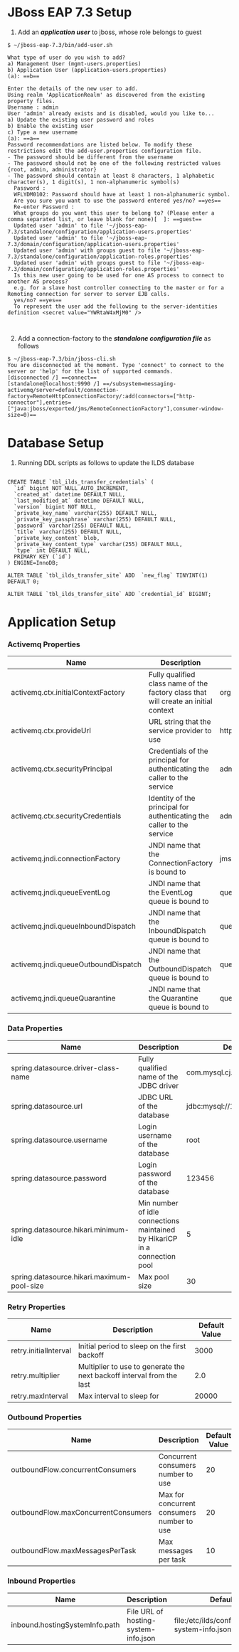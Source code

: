 
# JBoss EAP 7.3 Setup


1. Add an ***application user*** to jboss, whose role belongs to guest

```
$ ~/jboss-eap-7.3/bin/add-user.sh  

What type of user do you wish to add?  
a) Management User (mgmt-users.properties)  
b) Application User (application-users.properties)  
(a): ==b==  
  
Enter the details of the new user to add.  
Using realm 'ApplicationRealm' as discovered from the existing property files.  
Username : admin  
User 'admin' already exists and is disabled, would you like to...  
a) Update the existing user password and roles  
b) Enable the existing user  
c) Type a new username  
(a): ==a==  
Password recommendations are listed below. To modify these restrictions edit the add-user.properties configuration file.  
- The password should be different from the username  
- The password should not be one of the following restricted values {root, admin, administrator}  
- The password should contain at least 8 characters, 1 alphabetic character(s), 1 digit(s), 1 non-alphanumeric symbol(s)  
  Password :  
  WFLYDM0102: Password should have at least 1 non-alphanumeric symbol.  
  Are you sure you want to use the password entered yes/no? ==yes==    
  Re-enter Password :  
  What groups do you want this user to belong to? (Please enter a comma separated list, or leave blank for none)[  ]: ==guest==  
  Updated user 'admin' to file '~/jboss-eap-7.3/standalone/configuration/application-users.properties'  
  Updated user 'admin' to file '~/jboss-eap-7.3/domain/configuration/application-users.properties'  
  Updated user 'admin' with groups guest to file '~/jboss-eap-7.3/standalone/configuration/application-roles.properties'  
  Updated user 'admin' with groups guest to file '~/jboss-eap-7.3/domain/configuration/application-roles.properties'  
  Is this new user going to be used for one AS process to connect to another AS process?  
  e.g. for a slave host controller connecting to the master or for a Remoting connection for server to server EJB calls.  
  yes/no? ==yes==  
  To represent the user add the following to the server-identities definition <secret value="YWRtaW4xMjM0" />  
    


```

2. Add a connection-factory to the ***standalone configuration file*** as follows

```
$ ~/jboss-eap-7.3/bin/jboss-cli.sh   
You are disconnected at the moment. Type 'connect' to connect to the server or 'help' for the list of supported commands.
[disconnected /] ==connect==
[standalone@localhost:9990 /] ==/subsystem=messaging-activemq/server=default/connection-factory=RemoteHttpConnectionFactory/:add(connectors=["http-connector"],entries=["java:jboss/exported/jms/RemoteConnectionFactory"],consumer-window-size=0)==
```

# Database Setup

1. Running DDL scripts as follows to update the ILDS database
```mysql

CREATE TABLE `tbl_ilds_transfer_credentials` (
  `id` bigint NOT NULL AUTO_INCREMENT,
  `created_at` datetime DEFAULT NULL,
  `last_modified_at` datetime DEFAULT NULL,
  `version` bigint NOT NULL,
  `private_key_name` varchar(255) DEFAULT NULL,
  `private_key_passphrase` varchar(255) DEFAULT NULL,
  `password` varchar(255) DEFAULT NULL,
  `title` varchar(255) DEFAULT NULL,
  `private_key_content` blob,
  `private_key_content_type` varchar(255) DEFAULT NULL,
  `type` int DEFAULT NULL,
  PRIMARY KEY (`id`)
) ENGINE=InnoDB;

ALTER TABLE `tbl_ilds_transfer_site` ADD  `new_flag` TINYINT(1) DEFAULT 0;

ALTER TABLE `tbl_ilds_transfer_site` ADD `credential_id` BIGINT;

```

# Application Setup


### Activemq Properties

| Name                                | Description                                                                         | Default Value                                          |
|-------------------------------------|-------------------------------------------------------------------------------------|--------------------------------------------------------|
| activemq.ctx.initialContextFactory  | Fully qualified class name of the factory class that will create an initial context | org.wildfly.naming.client.WildFlyInitialContextFactory |
| activemq.ctx.provideUrl             | URL string that the service provider to use                                         | http-remoting://127.0.0.1:8080                         |
| activemq.ctx.securityPrincipal      | Credentials of the principal for authenticating the caller to the service           | admin                                                  |
| activemq.ctx.securityCredentials    | Identity of the principal for authenticating the caller to the service              | admin1234                                              |
| activemq.jndi.connectionFactory     | JNDI name that the ConnectionFactory is bound to                                    | jms/RemoteConnectionFactory                            |
| activemq.jndi.queueEventLog         | JNDI name that the EventLog queue is bound to                                       | queue/ilds/eventLog                                    |
| activemq.jndi.queueInboundDispatch  | JNDI name that the InboundDispatch queue is bound to                                | queue/ilds/inbound/inboundDispatch                     |
| activemq.jndi.queueOutboundDispatch | JNDI name that the OutboundDispatch queue is bound to                               | queue/ilds/outbound/outboundDispatch                   |
| activemq.jndi.queueQuarantine       | JNDI name that the Quarantine queue is bound to                                     | queue/ilds/quarantine                                  |

### Data Properties

| Name                                       | Description                                                                | Default Value                      |
|--------------------------------------------|----------------------------------------------------------------------------|------------------------------------|
| spring.datasource.driver-class-name        | Fully qualified name of the JDBC driver                                    | com.mysql.cj.jdbc.Driver           |
| spring.datasource.url                      | JDBC URL of the database                                                   | jdbc:mysql://127.0.0.1:3306/ildsdb |
| spring.datasource.username                 | Login username of the database                                             | root                               |
| spring.datasource.password                 | Login password of the database                                             | 123456                             |
| spring.datasource.hikari.minimum-idle      | Min number of idle connections maintained by HikariCP in a connection pool | 5                                  |
| spring.datasource.hikari.maximum-pool-size | Max pool size                                                              | 30                                 |

### Retry Properties

| Name                  | Description                                                           | Default Value |
|-----------------------|-----------------------------------------------------------------------|---------------|
| retry.initialInterval | Initial period to sleep on the first backoff                          | 3000          |
| retry.multiplier      | Multiplier to use to generate the next backoff interval from the last | 2.0           |
| retry.maxInterval     | Max interval to sleep for                                             | 20000         |

### Outbound Properties

| Name                                | Description                                | Default Value |
|-------------------------------------|--------------------------------------------|---------------|
| outboundFlow.concurrentConsumers    | Concurrent consumers number to use         | 20            |
| outboundFlow.maxConcurrentConsumers | Max for concurrent consumers number to use | 20            |
| outboundFlow.maxMessagesPerTask     | Max messages per task                      | 10            |

### Inbound Properties

| Name                           | Description                          | Default Value                                         |
|--------------------------------|--------------------------------------|-------------------------------------------------------|
| inbound.hostingSystemInfo.path | File URL of hosting-system-info.json | file:/etc/ilds/configuration/hosting-system-info.json |
